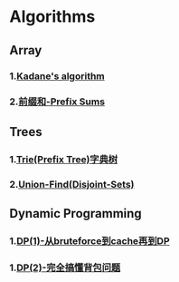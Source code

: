 # Algorithms

## Array
### 1.[Kadane's algorithm](https://github.com/WhosthatAoli/Algorithms/blob/main/array/Array1-Kadane%3Bs.md)
### 2.[前缀和-Prefix Sums](https://github.com/WhosthatAoli/Algorithms/blob/main/array/Array-Prefix%20Sums.md)

## Trees
### 1.[Trie(Prefix Tree)字典树](https://github.com/WhosthatAoli/Algorithms/blob/main/Trees/PrefixTree.md)
### 2.[Union-Find(Disjoint-Sets)](https://github.com/WhosthatAoli/Algorithms/blob/main/Trees/Union-Find(Disjoint%20Sets).md)

## Dynamic Programming
### 1.[DP(1)-从bruteforce到cache再到DP](https://github.com/WhosthatAoli/Algorithms/blob/main/DP%E5%8A%A8%E6%80%81%E8%A7%84%E5%88%92/DP%E5%8A%A8%E6%80%81%E8%A7%84%E5%88%92%E4%B8%80.md)
### 1.[DP(2)-完全搞懂背包问题](https://github.com/WhosthatAoli/Algorithms/blob/main/DP%E5%8A%A8%E6%80%81%E8%A7%84%E5%88%92/DP-2%20%E5%AE%8C%E5%85%A8%E5%90%83%E9%80%8F%E8%83%8C%E5%8C%85%E9%97%AE%E9%A2%98.md)
